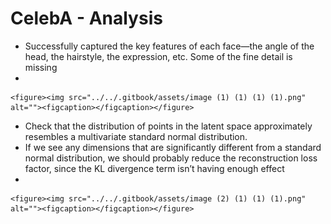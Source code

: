 # CelebA - Analysis

* Successfully captured the key features of each face—the angle of the head, the hairstyle, the expression, etc. Some of the fine detail is missing
*

    <figure><img src="../../.gitbook/assets/image (1) (1) (1) (1).png" alt=""><figcaption></figcaption></figure>
* Check that the distribution of points in the latent space approximately resembles a multivariate standard normal distribution.&#x20;
* If we see any dimensions that are significantly different from a standard normal distribution, we should probably reduce the reconstruction loss factor, since the KL divergence term isn’t having enough effect
*

    <figure><img src="../../.gitbook/assets/image (2) (1) (1) (1).png" alt=""><figcaption></figcaption></figure>
